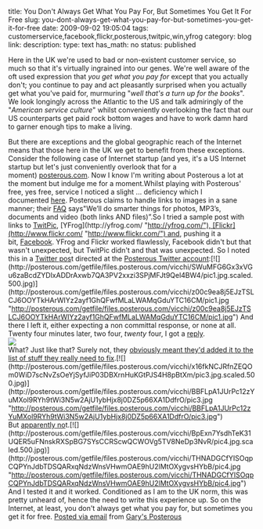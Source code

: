 title: You Don't Always Get What You Pay For, But Sometimes You Get It For Free 
slug: you-dont-always-get-what-you-pay-for-but-sometimes-you-get-it-for-free
date: 2009-09-02 19:05:04
tags: customerservice,facebook,flickr,posterous,twitpic,win,yfrog
category: blog
link: 
description: 
type: text
has_math: no
status: published

Here in the UK we're used to bad or non-existent customer service, so much so that it's virtually ingrained into our genes. We're well aware of the oft used expression that *you get what you pay for* except that you actually don't; you continue to pay and act pleasantly surprised when you actually get what you've paid for, murmuring "*well that's a turn up for the books*". We look longingly across the Atlantic to the US and talk admiringly of the "*American service culture*" whilst conveniently overlooking the fact that our US counterparts get paid rock bottom wages and have to work damn hard to garner enough tips to make a living.

<!-- TEASER_END -->

But there are exceptions and the global geographic reach of the Internet means that those here in the UK we get to benefit from these exceptions. Consider the following case of Internet startup (and yes, it's a US Internet startup but let's just conveniently overlook that for a moment) [posterous.com](http://posterous.com "http://posterous.com"). Now I know I'm writing about Posterous a lot at the moment but indulge me for a moment.Whilst playing with Posterous' free, yes free, service I noticed a slight ... deficiency which I documented [here](/2009/08/31/in-the-spirit-of-experimentation/ "/2009/08/31/in-the-spirit-of-experimentation/"). Posterous claims to handle links to images in a sane manner; their [FAQ](http://posterous.com/faq "http://posterous.com/faq") says"We’ll do smarter things for photos, MP3’s, documents and video (both links AND files)”.So I tried a sample post with links to [TwitPic](http://twitpic.com/ "http://twitpic.com/"), [YFrog](http://yfrog.com/ "http://yfrog.com/"), [Flickr](http://www.flickr.com/ "http://www.flickr.com/") and, pushing it a bit, [Facebook](http://www.facebook.com/ "http://www.facebook.com/"). YFrog and Flickr worked flawlessly, Facebook didn't but that wasn't unexpected, but TwitPic didn't and that was unexpected. So I noted this in a [Twitter pos](http://twitter.com/vicchi/statuses/3662413454 "http://twitter.com/vicchi/statuses/3662413454")t directed at the [Posterous Twitter account](http://twitter.com/posterous "http://twitter.com/posterous"):[![](http://posterous.com/getfile/files.posterous.com/vicchi/SWuMFG6Gx3xVGu6zaBcdZYDlxADDrAxwb7QA3PV2xxzi3SPjMFJt9Qel4BW4/pic1.jpg.scaled.500.jpg)](http://posterous.com/getfile/files.posterous.com/vicchi/z00c9ea8j5EJzTSLCJ6OOYTkHArWIYz2ayf1GhQFwfMLaLWAMqGduYTC16CM/pic1.jpg "http://posterous.com/getfile/files.posterous.com/vicchi/z00c9ea8j5EJzTSLCJ6OOYTkHArWIYz2ayf1GhQFwfMLaLWAMqGduYTC16CM/pic1.jpg") And there I left it, either expecting a non committal response, or none at all. Twenty four minutes later, two four, *twenty* four, I got a [reply](http://twitter.com/posterous/statuses/3662623803 "http://twitter.com/posterous/statuses/3662623803").  
[![](http://posterous.com/getfile/files.posterous.com/vicchi/PwG1K9H2jAKeOMSBjZlosE99tfUqLIn5ayQAAsDAMIdqnSXijGsJZmgYZKvP/pic2.jpg.scaled.500.jpg)](http://posterous.com/getfile/files.posterous.com/vicchi/aI0sWxLiasCx17dJV1NhVHwt9pP9jEKHeWXTwVYXD1ptz2gaHQ6f4QkIyJPs/pic2.jpg "http://posterous.com/getfile/files.posterous.com/vicchi/aI0sWxLiasCx17dJV1NhVHwt9pP9jEKHeWXTwVYXD1ptz2gaHQ6f4QkIyJPs/pic2.jpg")   
 What? Just like that? Surely not, they [obviously meant they'd added it to the list of stuff they really need to fix](http://twitter.com/vicchi/statuses/3662644385 "http://twitter.com/vicchi/statuses/3662644385").[![](http://posterous.com/getfile/files.posterous.com/vicchi/x16fkNCJRfnZEQOm0WiD7scNvZsOeYjSyfJiP03DBXrnHuKGtPJS4H8pBtXm/pic3.jpg.scaled.500.jpg)](http://posterous.com/getfile/files.posterous.com/vicchi/BBFLpA1JUrPc12zYuMXol9RYh9tWi3N5w2AjU1ybHjx8j0DZ5p66XA1DdfrO/pic3.jpg "http://posterous.com/getfile/files.posterous.com/vicchi/BBFLpA1JUrPc12zYuMXol9RYh9tWi3N5w2AjU1ybHjx8j0DZ5p66XA1DdfrO/pic3.jpg") But [apparently no](http://twitter.com/posterous/statuses/3662691503 "http://twitter.com/posterous/statuses/3662691503")t.[![](http://posterous.com/getfile/files.posterous.com/vicchi/BpExn7YsdhTeK31UQER5uFNnskRXSpBG7SYsCCRScwQCWOVg5TV8NeDp3NvR/pic4.jpg.scaled.500.jpg)](http://posterous.com/getfile/files.posterous.com/vicchi/THNADGCfYISOqpCQPYnJdbTDSQARxqNdzWnsVHwmOAE9hU2lMtOXygvsHYbB/pic4.jpg "http://posterous.com/getfile/files.posterous.com/vicchi/THNADGCfYISOqpCQPYnJdbTDSQARxqNdzWnsVHwmOAE9hU2lMtOXygvsHYbB/pic4.jpg") And I tested it and it worked. Conditioned as I am to the UK norm, this was pretty unheard of, hence the need to write this experience up. So on the Internet, at least, you don't always get what you pay for, but sometimes you get it for free.  [Posted via email](http://posterous.com "http://posterous.com") from [Gary's Posterous](http://vicchi.posterous.com/you-dont-always-get-what-you-pay-for-but-some "http://vicchi.posterous.com/you-dont-always-get-what-you-pay-for-but-some") 

 

